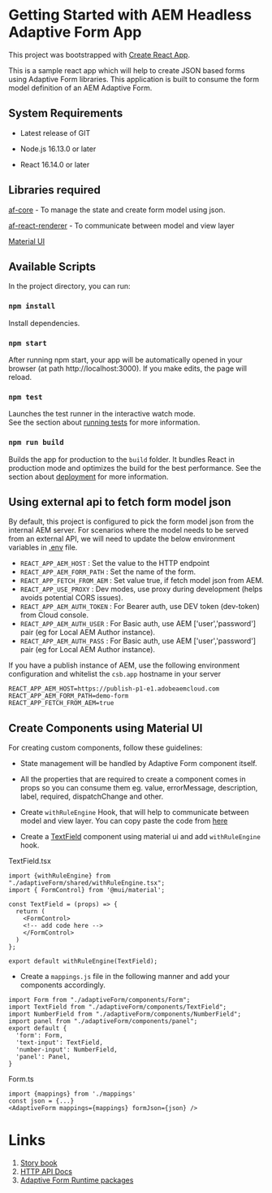 # Getting Started with AEM Headless Adaptive Form App

This project was bootstrapped with [Create React App](https://github.com/facebook/create-react-app).

This is a sample react app which will help to create JSON based forms using Adaptive Form libraries. This application is built to consume the form model definition of an AEM Adaptive Form.

## System Requirements

* Latest release of GIT

* Node.js 16.13.0 or later

* React 16.14.0 or later


## Libraries required
[af-core](https://www.npmjs.com/package/@aemforms/af-core) - To manage the state and create form model using json.

[af-react-renderer](https://www.npmjs.com/package/@aemforms/af-react-renderer) - To communicate between model and view layer

[Material UI](https://mui.com/material-ui/getting-started/)


## Available Scripts

In the project directory, you can run:

### `npm install`

Install dependencies.

### `npm start`

After running npm start, your app will be automatically opened in your browser (at path http://localhost:3000). If you make edits, the page will reload.

### `npm test`

Launches the test runner in the interactive watch mode.\
See the section about [running tests](https://facebook.github.io/create-react-app/docs/running-tests) for more information.

### `npm run build`

Builds the app for production to the `build` folder. It bundles React in production mode and optimizes the build for the best performance. See the section about [deployment](https://facebook.github.io/create-react-app/docs/deployment) for more information.

## Using external api to fetch form model json
By default, this project is configured to pick the form model json from the internal AEM server. For scenarios where the model needs to be served from an external API, we will need to update the below environment variables in [.env](./.env) file.
* `REACT_APP_AEM_HOST` : Set the value to the HTTP endpoint
* `REACT_APP_AEM_FORM_PATH` : Set the name of the form.
* `REACT_APP_FETCH_FROM_AEM` : Set value true, if fetch model json from AEM.
* `REACT_APP_USE_PROXY` : Dev modes, use proxy during development (helps avoids potential CORS issues).
* `REACT_APP_AEM_AUTH_TOKEN` : For Bearer auth, use DEV token (dev-token) from Cloud console.
* `REACT_APP_AEM_AUTH_USER` :  For Basic auth, use AEM ['user','password'] pair (eg for Local AEM Author instance).
* `REACT_APP_AEM_AUTH_PASS` : For Basic auth, use AEM ['user','password'] pair (eg for Local AEM Author instance).

If you have a publish instance of AEM, use the following environment configuration and whitelist the `csb.app` hostname in your server
```
REACT_APP_AEM_HOST=https://publish-p1-e1.adobeaemcloud.com
REACT_APP_AEM_FORM_PATH=demo-form
REACT_APP_FETCH_FROM_AEM=true
```

## Create Components using Material UI
For creating custom components, follow these guidelines:
- State management will be handled by Adaptive Form component itself.
- All the properties that are required to create a component comes in props so you can consume them eg. value, errorMessage, description, label, required, dispatchChange and other.

- Create `withRuleEngine` Hook, that will help to communicate between model and view layer. You can copy paste the code from [here](https://github.com/adobe/aem-forms-headless-components/blob/main/packages/react-vanilla-components/src/utils/withRuleEngine.tsx)

- Create a [TextField](src/adaptiveForm/components/TextField.tsx) component using material ui and add `withRuleEngine` hook.

TextField.tsx
```
import {withRuleEngine} from "./adaptiveForm/shared/withRuleEngine.tsx";
import { FormControl} from '@mui/material';

const TextField = (props) => {
  return (
    <FormControl>
    <!-- add code here -->
    </FormControl>
  )
};

export default withRuleEngine(TextField);
```

- Create a `mappings.js` file in the following manner and add your components accordingly.
```
import Form from "./adaptiveForm/components/Form";
import TextField from "./adaptiveForm/components/TextField";
import NumberField from "./adaptiveForm/components/NumberField";
import panel from "./adaptiveForm/components/panel";
export default {
  'form': Form,
  'text-input': TextField,
  'number-input': NumberField,
  'panel': Panel,
}
```

Form.ts
```
import {mappings} from './mappings'
const json = {...}
<AdaptiveForm mappings={mappings} formJson={json} />
```

# Links
1. [Story book](https://opensource.adobe.com/aem-forms-af-runtime/storybook)
2. [HTTP API Docs](https://opensource.adobe.com/aem-forms-af-runtime/api)
3. [Adaptive Form Runtime packages](https://www.npmjs.com/org/aemforms)